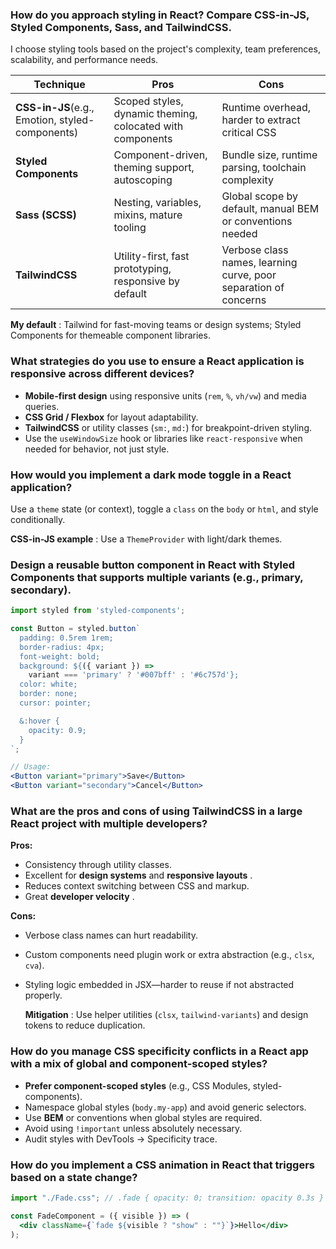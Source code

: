 ### How do you approach styling in React? Compare CSS-in-JS, Styled Components, Sass, and TailwindCSS.

I choose styling tools based on the project's complexity, team preferences, scalability, and performance needs.

| Technique                                       | Pros                                                      | Cons                                                             |
| ----------------------------------------------- | --------------------------------------------------------- | ---------------------------------------------------------------- |
| **CSS-in-JS**(e.g., Emotion, styled-components) | Scoped styles, dynamic theming, colocated with components | Runtime overhead, harder to extract critical CSS                 |
| **Styled Components**                           | Component-driven, theming support, autoscoping            | Bundle size, runtime parsing, toolchain complexity               |
| **Sass (SCSS)**                                 | Nesting, variables, mixins, mature tooling                | Global scope by default, manual BEM or conventions needed        |
| **TailwindCSS**                                 | Utility-first, fast prototyping, responsive by default    | Verbose class names, learning curve, poor separation of concerns |

**My default** : Tailwind for fast-moving teams or design systems; Styled Components for themeable component libraries.

### What strategies do you use to ensure a React application is responsive across different devices?

- **Mobile-first design** using responsive units (`rem`, `%`, `vh/vw`) and media queries.
- **CSS Grid / Flexbox** for layout adaptability.
- **TailwindCSS** or utility classes (`sm:`, `md:`) for breakpoint-driven styling.
- Use the `useWindowSize` hook or libraries like `react-responsive` when needed for behavior, not just style.

### How would you implement a dark mode toggle in a React application?

Use a `theme` state (or context), toggle a `class` on the `body` or `html`, and style conditionally.

**CSS-in-JS example** : Use a `ThemeProvider` with light/dark themes.

### Design a reusable button component in React with Styled Components that supports multiple variants (e.g., primary, secondary).

```jsx
import styled from 'styled-components';

const Button = styled.button`
  padding: 0.5rem 1rem;
  border-radius: 4px;
  font-weight: bold;
  background: ${({ variant }) =>
    variant === 'primary' ? '#007bff' : '#6c757d'};
  color: white;
  border: none;
  cursor: pointer;

  &:hover {
    opacity: 0.9;
  }
`;

// Usage:
<Button variant="primary">Save</Button>
<Button variant="secondary">Cancel</Button>

```

### What are the pros and cons of using TailwindCSS in a large React project with multiple developers?

**Pros:**

- Consistency through utility classes.
- Excellent for **design systems** and **responsive layouts** .
- Reduces context switching between CSS and markup.
- Great **developer velocity** .

**Cons:**

- Verbose class names can hurt readability.
- Custom components need plugin work or extra abstraction (e.g., `clsx`, `cva`).
- Styling logic embedded in JSX—harder to reuse if not abstracted properly.

  **Mitigation** : Use helper utilities (`clsx`, `tailwind-variants`) and design tokens to reduce duplication.

### How do you manage CSS specificity conflicts in a React app with a mix of global and component-scoped styles?

- **Prefer component-scoped styles** (e.g., CSS Modules, styled-components).
- Namespace global styles (`body.my-app`) and avoid generic selectors.
- Use **BEM** or conventions when global styles are required.
- Avoid using `!important` unless absolutely necessary.
- Audit styles with DevTools → Specificity trace.

### How do you implement a CSS animation in React that triggers based on a state change?

```jsx
import "./Fade.css"; // .fade { opacity: 0; transition: opacity 0.3s } .fade.show { opacity: 1; }

const FadeComponent = ({ visible }) => (
  <div className={`fade ${visible ? "show" : ""}`}>Hello</div>
);
```
